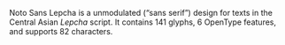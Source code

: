 Noto Sans Lepcha is a unmodulated (“sans serif”) design for texts in the Central Asian _Lepcha_ script. It contains 141 glyphs, 6 OpenType features, and supports 82 characters.